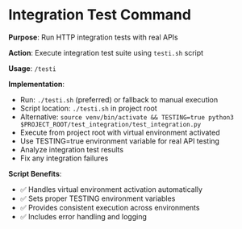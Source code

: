 # Integration Test Command

**Purpose**: Run HTTP integration tests with real APIs

**Action**: Execute integration test suite using `testi.sh` script

**Usage**: `/testi`

**Implementation**:
- Run: `./testi.sh` (preferred) or fallback to manual execution
- Script location: `./testi.sh` in project root
- Alternative: `source venv/bin/activate && TESTING=true python3 $PROJECT_ROOT/test_integration/test_integration.py`
- Execute from project root with virtual environment activated
- Use TESTING=true environment variable for real API testing
- Analyze integration test results
- Fix any integration failures

**Script Benefits**:
- ✅ Handles virtual environment activation automatically
- ✅ Sets proper TESTING environment variables
- ✅ Provides consistent execution across environments
- ✅ Includes error handling and logging
